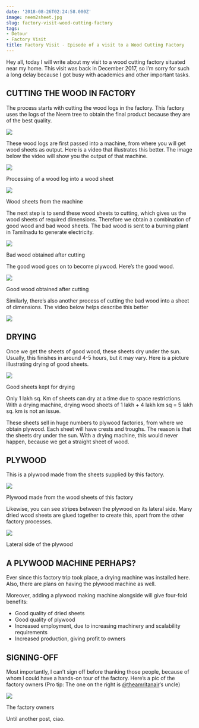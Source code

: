 ```yaml
---
date: '2018-08-26T02:24:58.000Z'
image: neem2sheet.jpg
slug: factory-visit-wood-cutting-factory
tags:
- Detour
- Factory Visit
title: Factory Visit - Episode of a visit to a Wood Cutting Factory
---
```


Hey all, today I will write about my visit to a wood cutting factory situated near my home. This visit was back in December 2017, so I’m sorry for such a long delay because I got busy with academics and other important tasks.  

## CUTTING THE WOOD IN FACTORY

The process starts with cutting the wood logs in the factory. This factory uses the logs of the Neem tree to obtain the final product because they are of the best quality.

![](neem.jpg)

These wood logs are first passed into a machine, from where you will get wood sheets as output. Here is a video that illustrates this better. The image below the video will show you the output of that machine.

![](cutlogs.jpg)

Processing of a wood log into a wood sheet

![](neem2sheet.jpg)

Wood sheets from the machine

The next step is to send these wood sheets to cutting, which gives us the wood sheets of required dimensions. Therefore we obtain a combination of good wood and bad wood sheets. The bad wood is sent to a burning plant in Tamilnadu to generate electricity.

![](cutsheet.jpg)

Bad wood obtained after cutting

The good wood goes on to become plywood. Here’s the good wood.

![](goodwood.jpg)

Good wood obtained after cutting

Similarly, there’s also another process of cutting the bad wood into a sheet of dimensions. The video below helps describe this better

![](cutbadwood.jpg)

## DRYING

Once we get the sheets of good wood, these sheets dry under the sun. Usually, this finishes in around 4-5 hours, but it may vary. Here is a picture illustrating drying of good sheets.

![](sheetdry.jpg)

Good sheets kept for drying

Only 1 lakh sq. Km of sheets can dry at a time due to space restrictions. With a drying machine, drying wood sheets of 1 lakh + 4 lakh km sq = 5 lakh sq. km is not an issue.

These sheets sell in huge numbers to plywood factories, from where we obtain plywood. Each sheet will have crests and troughs. The reason is that the sheets dry under the sun. With a drying machine, this would never happen, because we get a straight sheet of wood.

## PLYWOOD

This is a plywood made from the sheets supplied by this factory.

![](plywood.jpg)

Plywood made from the wood sheets of this factory

Likewise, you can see stripes between the plywood on its lateral side. Many dried wood sheets are glued together to create this, apart from the other factory processes.

![](lateral.jpg)

Lateral side of the plywood

## A PLYWOOD MACHINE PERHAPS?

Ever since this factory trip took place, a drying machine was installed here. Also, there are plans on having the plywood machine as well.

Moreover, adding a plywood making machine alongside will give four-fold benefits:

*   Good quality of dried sheets
*   Good quality of plywood
*   Increased employment, due to increasing machinery and scalability requirements
*   Increased production, giving profit to owners

## SIGNING-OFF

Most importantly, I can’t sign off before thanking those people, because of whom I could have a hands-on tour of the factory. Here’s a pic of the factory owners (Pro tip: The one on the right is [@theamritanair](https://twitter.com/theamritanair)‘s uncle)

![](owners.jpg)

The factory owners

Until another post, ciao.